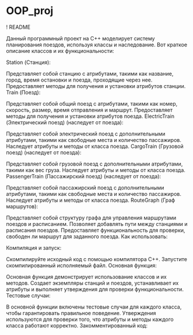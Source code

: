 # OOP_proj
!
README

Данный программный проект на C++ моделирует систему планирования поездов, используя классы и наследование. Вот краткое описание классов и их функциональности:

Station (Станция):

Представляет собой станцию с атрибутами, такими как название, город, время остановки и поезда, проходящие через нее.
Предоставляет методы для получения и установки атрибутов станции.
Train (Поезд):

Представляет собой общий поезд с атрибутами, такими как номер, скорость, размер, время отправления и маршрут.
Предоставляет методы для получения и установки атрибутов поезда.
ElectricTrain (Электрический поезд) (наследует от поезда):

Представляет собой электрический поезд с дополнительными атрибутами, такими как свободные места и количество пассажиров.
Наследует атрибуты и методы от класса поезда.
CargoTrain (Грузовой поезд) (наследует от поезда):

Представляет собой грузовой поезд с дополнительными атрибутами, такими как вес груза.
Наследует атрибуты и методы от класса поезда.
PassengerTrain (Пассажирский поезд) (наследует от поезда):

Представляет собой пассажирский поезд с дополнительными атрибутами, такими как свободные места и количество пассажиров.
Наследует атрибуты и методы от класса поезда.
RouteGraph (Граф маршрутов):

Представляет собой структуру графа для управления маршрутами поездов и расписанием.
Позволяет добавлять пути между станциями и расписания поездов.
Предоставляет функциональность для проверки, свободен ли маршрут для заданного поезда.
Как использовать:

Компиляция и запуск:

Скомпилируйте исходный код с помощью компилятора C++.
Запустите скомпилированный исполняемый файл.
Основная функция:

Основная функция демонстрирует использование классов и их методов.
Создает экземпляры станций и поездов, устанавливает их атрибуты и выполняет утверждения для проверки функциональности.
Тестовые случаи:

В основной функции включены тестовые случаи для каждого класса, чтобы гарантировать правильное поведение.
Утверждения используются для проверки того, что атрибуты и методы каждого класса работают корректно.
Закомментированный код:
